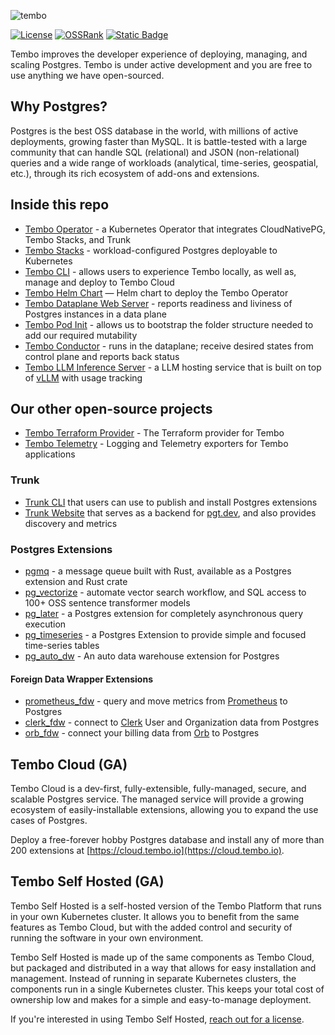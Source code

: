 ![tembo](https://github.com/tembo-io/tembo/assets/4283/f9ba2331-dc24-476c-8f83-05d620b66b06)

[![License](https://img.shields.io/badge/license-PostgreSQL-blue)](https://github.com/tembo-io/tembo/blob/main/LICENSE)
[![OSSRank](https://shields.io/endpoint?url=https://ossrank.com/shield/3811)](https://ossrank.com/p/3811)
[![Static Badge](https://img.shields.io/badge/%40tembo-community?logo=slack&label=slack)](https://join.slack.com/t/tembocommunity/shared_invite/zt-293gc1k0k-3K8z~eKW1SEIfrqEI~5_yw)

Tembo improves the developer experience of deploying, managing, and scaling Postgres. Tembo is under active development and you are free to use anything we have open-sourced.

## Why Postgres?

Postgres is the best OSS database in the world, with millions of active deployments, growing faster than MySQL. It is battle-tested with a large community that can handle SQL (relational) and JSON (non-relational) queries and a wide range of workloads (analytical, time-series, geospatial, etc.), through its rich ecosystem of add-ons and extensions.

## Inside this repo

* [Tembo Operator](https://github.com/tembo-io/tembo/tree/main/tembo-operator) - a Kubernetes Operator that integrates CloudNativePG, Tembo Stacks, and Trunk
* [Tembo Stacks](https://github.com/tembo-io/tembo/tree/main/tembo-stacks) - workload-configured Postgres deployable to Kubernetes
* [Tembo CLI](https://github.com/tembo-io/tembo/tree/main/tembo-cli) - allows users to experience Tembo locally, as well as, manage and deploy to Tembo Cloud
* [Tembo Helm Chart](https://github.com/tembo-io/tembo/tree/main/charts/tembo-operator) — Helm chart to deploy the Tembo Operator
* [Tembo Dataplane Web Server](https://github.com/tembo-io/tembo/tree/main/dataplane-webserver) - reports readiness and liviness of Postgres instances in a data plane
* [Tembo Pod Init](https://github.com/tembo-io/tembo/tree/main/tembo-pod-init) - allows us to bootstrap the folder structure needed to add our required mutability
* [Tembo Conductor](https://github.com/tembo-io/tembo/tree/main/conductor) - runs in the dataplane; receive desired states from control plane and reports back status
* [Tembo LLM Inference Server](https://github.com/tembo-io/tembo/tree/main/inference-gateway) - a LLM hosting service that is built on top of [vLLM](https://github.com/vllm-project/vllm) with usage tracking

## Our other open-source projects 

* [Tembo Terraform Provider](https://github.com/tembo-io/terraform-provider-tembo) - The Terraform provider for Tembo
* [Tembo Telemetry](https://github.com/tembo-io/tembo-telemetry) - Logging and Telemetry exporters for Tembo applications

### Trunk

* [Trunk CLI](https://github.com/tembo-io/trunk/tree/main/cli) that users can use to publish and install Postgres extensions
* [Trunk Website](https://github.com/tembo-io/trunk/tree/main/registry) that serves as a backend for [pgt.dev](https://pgt.dev), and also provides discovery and metrics

### Postgres Extensions

* [pgmq](https://github.com/tembo-io/pgmq) - a message queue built with Rust, available as a Postgres extension and Rust crate
* [pg_vectorize](https://github.com/tembo-io/pg_vectorize) - automate vector search workflow, and SQL access to 100+ OSS sentence transformer models
* [pg_later](https://github.com/tembo-io/pg_later) - a Postgres extension for completely asynchronous query execution
* [pg_timeseries](https://github.com/tembo-io/pg_timeseries) - a Postgres Extension to provide simple and focused time-series tables
* [pg_auto_dw](https://github.com/tembo-io/pg_auto_dw) - An auto data warehouse extension for Postgres

#### Foreign Data Wrapper Extensions

* [prometheus_fdw](https://github.com/tembo-io/prometheus_fdw) - query and move metrics from [Prometheus](https://prometheus.io/) to Postgres
* [clerk_fdw](https://github.com/tembo-io/clerk_fdw) - connect to [Clerk](https://clerk.com/) User and Organization data from Postgres
* [orb_fdw](https://github.com/tembo-io/orb_fdw) - connect your billing data from [Orb](https://www.withorb.com/) to Postgres 

## Tembo Cloud (GA)

Tembo Cloud is a dev-first, fully-extensible, fully-managed, secure, and scalable Postgres service. The managed service will provide a growing ecosystem of easily-installable extensions, allowing you to expand the use cases of Postgres.

Deploy a free-forever hobby Postgres database and install any of more than 200 extensions at [https://cloud.tembo.io](https://cloud.tembo.io).

## Tembo Self Hosted (GA)
Tembo Self Hosted is a self-hosted version of the Tembo Platform that runs in your own Kubernetes cluster. It allows you to benefit from the same features as Tembo Cloud, but with the added control and security of running the software in your own environment.

Tembo Self Hosted is made up of the same components as Tembo Cloud, but packaged and distributed in a way that allows for easy installation and management. Instead of running in separate Kubernetes clusters, the components run in a single Kubernetes cluster. This keeps your total cost of ownership low and makes for a simple and easy-to-manage deployment.

If you're interested in using Tembo Self Hosted, [reach out for a license](https://calendly.com/ian-tembo).
